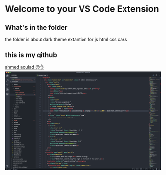 # Welcome to your VS Code Extension

## What's in the folder
the folder is about dark theme extantion  for js html css cass
## this is my github 
 <a href="https://github.com/Ahmed-Aoulad-Amar"> ahmed aoulad  😒👌
  <img src="https://raw.githubusercontent.com/surmon-china/better-itg-flat-dark-vscode-theme/master/screenshot/blue.png">
 </a>
